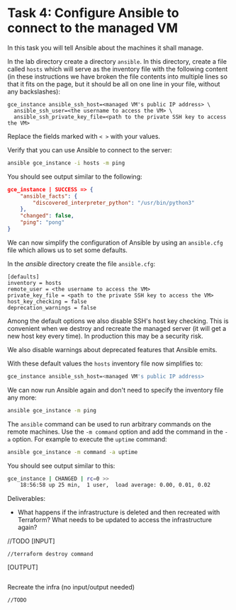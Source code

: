 # Task 4: Configure Ansible to connect to the managed VM

In this task you will tell Ansible about the machines it shall manage.

In the lab directory create a directory `ansible`. In this directory, create a file called
`hosts` which will serve as the inventory file with the following content (in these instructions we have broken the file contents into
multiple lines so that it fits on the page, but it should be all on
one line in your file, without any backslashes):

    gce_instance ansible_ssh_host=<managed VM's public IP address> \
      ansible_ssh_user=<the username to access the VM> \
      ansible_ssh_private_key_file=<path to the private SSH key to access the VM>
      
Replace the fields marked with `< >` with your values.

Verify that you can use Ansible to connect to the server:

```bash
ansible gce_instance -i hosts -m ping
```

You should see output similar to the following:

```json
gce_instance | SUCCESS => {
    "ansible_facts": {
        "discovered_interpreter_python": "/usr/bin/python3"
    },
    "changed": false,
    "ping": "pong"
}
```

We can now simplify the configuration of Ansible by using an
`ansible.cfg` file which allows us to set some defaults.

In the _ansible_ directory create the file `ansible.cfg`:

    [defaults]
    inventory = hosts
    remote_user = <the username to access the VM>
    private_key_file = <path to the private SSH key to access the VM>
    host_key_checking = false
    deprecation_warnings = false

Among the default options we also disable SSH's host key
checking. This is convenient when we destroy and recreate the managed
server (it will get a new host key every time). In production this may
be a security risk.

We also disable warnings about deprecated features that Ansible emits.

With these default values the `hosts` inventory file now simplifies to:

```bash
gce_instance ansible_ssh_host=<managed VM's public IP address>
```

We can now run Ansible again and don't need to specify the inventory
file any more:

```bash
ansible gce_instance -m ping
```

The `ansible` command can be used to run arbitrary commands on the
remote machines. Use the `-m command` option and add the command in
the `-a` option. For example to execute the `uptime` command:

```bash
ansible gce_instance -m command -a uptime
```

You should see output similar to this:

```bash
gce_instance | CHANGED | rc=0 >>
    18:56:58 up 25 min,  1 user,  load average: 0.00, 0.01, 0.02
```

Deliverables:

- What happens if the infrastructure is deleted and then recreated with Terraform? What needs to be updated to access the infrastructure again?

//TODO
[INPUT]
```
//terraform destroy command
```

[OUTPUT]
```
```

Recreate the infra (no input/output needed)

```
//TODO
```